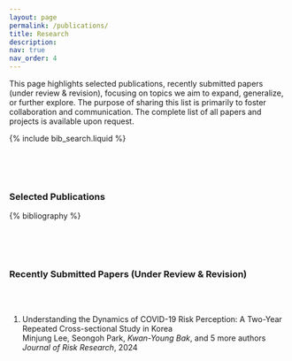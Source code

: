 ```yaml
---
layout: page
permalink: /publications/
title: Research
description: 
nav: true
nav_order: 4
---
```


This page highlights <span class="spn1">selected publications</span>, <span class="spn1">recently submitted papers (under review & revision)</span>, focusing on topics we aim to expand, generalize, or further explore. The purpose of sharing this list is primarily to foster collaboration and communication. The complete list of all papers and projects is available upon request.

<!-- _pages/publications.md -->

<!-- Bibsearch Feature -->

{% include bib_search.liquid %}

<div style="padding-top: 50px;">
  <h3 class="my-heading">Selected Publications</h3>
</div>

<div class="publications">

{% bibliography %}

</div>


<div style="padding-top: 50px;">
  <h3 class="my-heading">Recently Submitted Papers (Under Review & Revision)</h3>
</div>

<br>

<div class="publications">

<h2 class="bibliography"></h2>
<ol class="bibliography"><li>

<div class="row">
  <!-- Entry bib key -->
  <div id="lee2023understanding" class="col-sm-10">
    <!-- Title -->
    <div class="title">Understanding the Dynamics of COVID-19 Risk Perception: A Two-Year Repeated Cross-sectional Study in Korea</div>
    <!-- Author -->
    <div class="author">
    Minjung Lee, Seongoh Park, <em>Kwan-Young Bak</em>, and
    <span class="more-authors" title="click to view 5 more authors" onclick="
              var element = $(this);
              element.attr('title', '');
              var more_authors_text = element.text() == '5 more authors' ? 'Sujin Seo, Mijin Kim, Seoyeon Kim, Haemin Yong, Myoungsoon You' : '5 more authors';
              var cursorPosition = 0;
              var textAdder = setInterval(function(){
                element.html(more_authors_text.substring(0, cursorPosition + 1));
                if (++cursorPosition == more_authors_text.length){
                  clearInterval(textAdder);
                }
            }, '10');
          ">5 more authors</span>
    </div>
    <!-- Journal/Book title and date -->
    <div class="periodical">
      <em>Journal of Risk Research</em>,  2024
    </div>
  </div>
</div>

</li>
</ol>
</div>


<!--

<div style="padding-top: 50px;">
  <h3 class="my-heading">Selected Research Projects</h3>
</div>

-->
